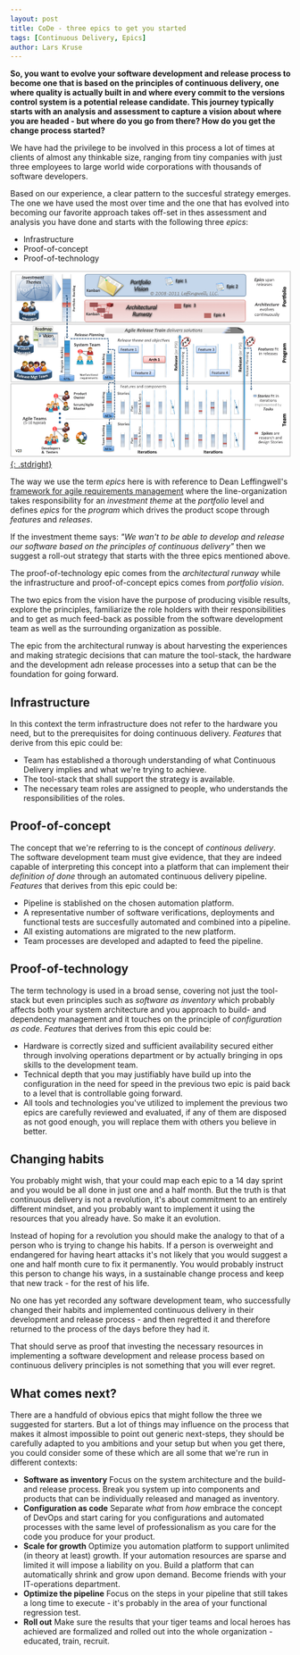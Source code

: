 ```yaml
---
layout: post
title: CoDe - three epics to get you started
tags: [Continuous Delivery, Epics]
author: Lars Kruse
---
```


__So, you want to evolve your software development and release process to become one that is based on the principles of continuous delivery, one where quality is actually built in and where every commit to the versions control system is a potential release candidate. This journey typically starts with an analysis and assessment to capture a vision about where you are headed - but where do you go from there? How do you get the change process started?__

We have had the privilege to be involved in this process a lot of times at clients of almost any thinkable size, ranging from tiny companies with just three employees to large world wide corporations with thousands of software developers.

Based on our experience, a clear pattern to the succesful strategy emerges. The one we have used the most over time and the one that has evolved into becoming our favorite approach takes off-set in thes assessment and analysis you have done and starts with the following three _epics_:

* Infrastructure
* Proof-of-concept
* Proof-of-technology


[![Agile requirements big picture](/images/agile-req-big-pic.png){: .stdright}](http://scaledagileframework.com/)

The way we use the term _epics_ here is with reference to Dean Leffingwell's [framework for agile requirements management](http://scaledagileframework.com/) where the line-organization takes responsibility for an _investment theme_ at the _portfolio_ level and defines _epics_ for the _program_ which drives the product scope through _features_ and _releases_.

If the investment theme says: _"We wan't to be able to develop and release our software based on the principles of continuous delivery"_ then we suggest a roll-out strategy that starts with the three epics mentioned above.

The proof-of-technology epic comes from the _architectural runway_ while the infrastructure and proof-of-concept epics comes from _portfolio vision_. 

The two epics from the vision have the purpose of producing visible results, explore the principles, familiarize the role holders with their responsibilities and to get as much feed-back as possible from the software development team as well as the surrounding organization as possible. 

The epic from the architectural runway is about harvesting the experiences and making  strategic decisions that can mature the tool-stack, the hardware and the development adn release processes into a setup that can be the foundation for going forward.

## Infrastructure
In this context the term infrastructure does not refer to the hardware you need, but to the prerequisites for doing continuous delivery. _Features_ that derive from this epic could be:

* Team has established a thorough understanding of what Continuous Delivery implies and what we're trying to achieve.
* The tool-stack that shall support the strategy is available.
* The necessary team roles are assigned to people, who understands the responsibilities of the roles.

## Proof-of-concept
The concept that we're referring to is the concept of _continous delivery_. The software development team must give evidence, that they are indeed capable of interpreting this concept into a platform that can implement their _definition of done_ through an automated continuous delivery pipeline. _Features_ that derives from this epic could be:

* Pipeline is stablished on the chosen automation platform.
* A representative number of software verifications, deployments and functional tests are succesfully automated and combined into a pipeline.
* All existing automations are migrated to the new platform.
* Team processes are developed and adapted to feed the pipeline.

## Proof-of-technology

The term technology is used in a broad sense, covering not just the tool-stack but even  principles such as _software as inventory_ which probably affects both your system architecture and you approach to build- and dependency management and it touches on the principle of _configuration as code_. _Features_ that derives from this epic could be:

* Hardware is correctly sized and sufficient availability secured either through involving operations department or by actually bringing in ops skills to the development team.
* Technical depth that you may justifiably have build up into the configuration in the need for speed in the previous two epic is paid back to a level that is controllable going forward.
* All tools and technologies you've utilized to implement the previous two epics are carefully reviewed and evaluated, if any of them are disposed as not good enough, you will replace them with others you believe in better. 

## Changing habits

You probably might wish, that your could map each epic to a 14 day sprint and you would be all done in just one and a half month. But the truth is that continuous delivery is not a revolution, it's about commitment to an entirely different mindset, and you probably want to implement it using the resources that you already have. So make it an evolution.

Instead of hoping for a revolution you should make the analogy to that of a person who is trying to change his habits. If a person is overweight and endangered for having heart attacks it's not likely that you would suggest a one and half month cure to fix it permanently. You would probably instruct this person to change his ways, in a sustainable change process and keep that new track - for the rest of his life.

No one has yet recorded any software development team, who successfully changed their habits and implemented continuous delivery in their development and release process - and then regretted it and therefore returned to the process of the days before they had it. 

That should serve as proof that investing the necessary resources in implementing a software development and release process based on continuous delivery principles is not something that you will ever regret.

## What comes next?

There are a handfuld of obvious epics that might follow the three we suggested for starters. But a lot of things may influence on the process that makes it almost impossible to point out generic next-steps, they should be carefully adapted to you ambitions and your setup but when you get there, you could consider some of these which are all some that we're run in different contexts:

* __Software as inventory__ Focus on the system architecture and the build- and release process. Break you system up into components and products that can be individually released and managed as inventory.
* __Configuration as code__ Separate _what_ from _how_ embrace the concept of DevOps and start caring for you configurations and automated processes with the same level of professionalism as you care for the code you produce for your product.
* __Scale for growth__ Optimize you automation platform to support unlimited (in theory at least) growth. If your automation resources are sparse and limited it will impose a liability on you. Build a platform that can automatically shrink and grow upon demand. Become friends with your IT-operations department.
* __Optimize the pipeline__ Focus on the steps in your pipeline that still takes a long time to execute - it's probably in the area of your functional regression test.  
* __Roll out__ Make sure the results that your tiger teams and local heroes has achieved are formalized and rolled out into the whole organization - educated, train, recruit.


